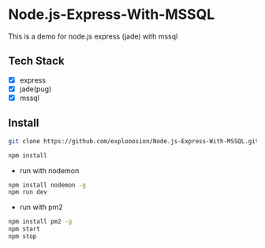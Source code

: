 # Node.js-Express-With-MSSQL
This is a demo for node.js express (jade) with mssql  

## Tech Stack
- [X] express
- [X] jade(pug)
- [X] mssql  

## Install
```bash
git clone https://github.com/explooosion/Node.js-Express-With-MSSQL.git
```  
```bash
npm install
```  
  
+ run with nodemon
```bash
npm install nodemon -g
npm run dev
```  
+ run with pm2
```bash
npm install pm2 -g
npm start
npm stop
```  
